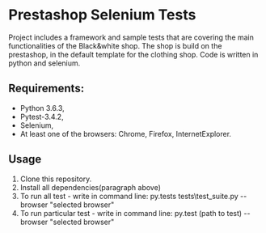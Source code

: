 # Prestashop Selenium Tests

Project includes a framework and sample tests that are covering the main functionalities of the Black&white shop. The shop is build on the prestashop, in the default template for the clothing shop.
Code is written in python and selenium.

## Requirements:
* Python 3.6.3,
* Pytest-3.4.2,
* Selenium,
* At least one of the browsers: Chrome, Firefox, InternetExplorer.

## Usage

1. Clone this repository.
2. Install all dependencies(paragraph above)
3. To run all test - write in command line: py.tests tests\test_suite.py  --browser "selected browser"
4. To run particular test - write in command line: py.test (path to test) -- browser "selected browser"
